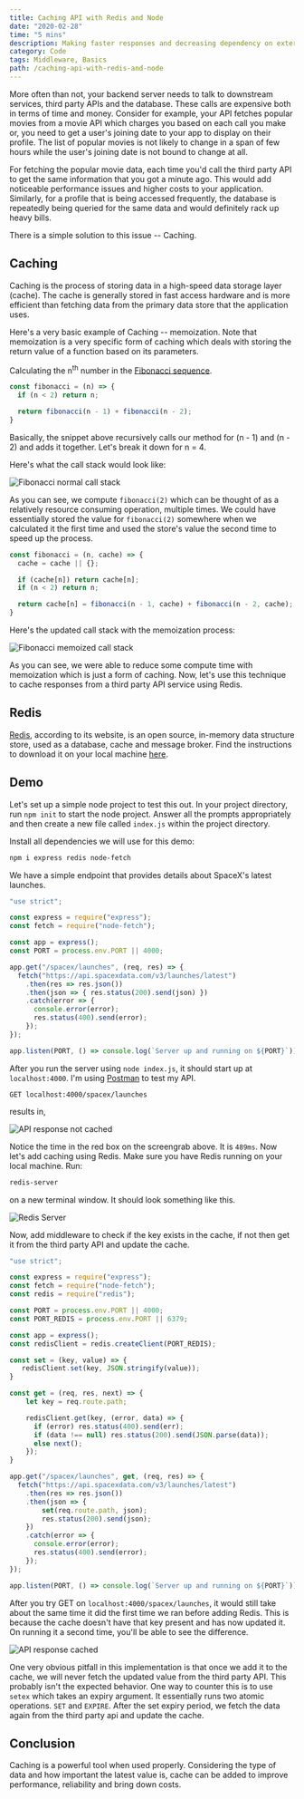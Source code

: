 ```yaml
---
title: Caching API with Redis and Node
date: "2020-02-28"
time: "5 mins"
description: Making faster responses and decreasing dependency on external APIs.
category: Code
tags: Middleware, Basics
path: /caching-api-with-redis-and-node
---
```


More often than not, your backend server needs to talk to downstream services, third party APIs and the database. These calls are expensive both in terms of time and money. Consider for example, your API fetches popular movies from a movie API which charges you based on each call you make or, you need to get a user's joining date to your app to display on their profile. The list of popular movies is not likely to change in a span of few hours while the user's joining date is not bound to change at all.

For fetching the popular movie data, each time you'd call the third party API to get the same information that you got a minute ago. This would add noticeable performance issues and higher costs to your application. Similarly, for a profile that is being accessed frequently, the database is repeatedly being queried for the same data and would definitely rack up heavy bills.

There is a simple solution to this issue -- Caching.

## Caching

Caching is the process of storing data in a high-speed data storage layer (cache). The cache is generally stored in fast access hardware and is more efficient than fetching data from the primary data store that the application uses.

Here's a very basic example of Caching -- memoization. Note that memoization is a very specific form of caching which deals with storing the return value of a function based on its parameters.

Calculating the n<sup>th</sup> number in the [Fibonacci sequence](https://en.wikipedia.org/wiki/Fibonacci_number).

```js
const fibonacci = (n) => {
  if (n < 2) return n;

  return fibonacci(n - 1) + fibonacci(n - 2);
}
```

Basically, the snippet above recursively calls our method for (n - 1) and (n - 2) and adds it together. Let's break it down for n = 4.

Here's what the call stack would look like:

![Fibonacci normal call stack](../images/2020-02-28-caching-api-with-redis-and-node/fibonacci_normal_call_stack.png)

As you can see, we compute `fibonacci(2)` which can be thought of as a relatively resource consuming operation, multiple times. We could have essentially stored the value for `fibonacci(2)` somewhere when we calculated it the first time and used the store's value the second time to speed up the process.

```js
const fibonacci = (n, cache) => {
  cache = cache || {};

  if (cache[n]) return cache[n];
  if (n < 2) return n;

  return cache[n] = fibonacci(n - 1, cache) + fibonacci(n - 2, cache);
}
```

Here's the updated call stack with the memoization process:

![Fibonacci memoized call stack](../images/2020-02-28-caching-api-with-redis-and-node/fibonacci_memoized_call_stack.png)

As you can see, we were able to reduce some compute time with memoization which is just a form of caching. Now, let's use this technique to cache responses from a third party API service using Redis.

## Redis

[Redis](https://redis.io/), according to its website, is an open source, in-memory data structure store, used as a database, cache and message broker. Find the instructions to download it on your local machine [here](https://redis.io/download).

## Demo

Let's set up a simple node project to test this out. In your project directory,
run `npm init` to start the node project. Answer all the prompts appropriately and then create a new file called `index.js` within the project directory.

Install all dependencies we will use for this demo:

```bash
npm i express redis node-fetch
```

We have a simple endpoint that provides details about SpaceX's latest launches.

```js
"use strict";

const express = require("express");  
const fetch = require("node-fetch");

const app = express();
const PORT = process.env.PORT || 4000;

app.get("/spacex/launches", (req, res) => {  
  fetch("https://api.spacexdata.com/v3/launches/latest")
    .then(res => res.json())
    .then(json => { res.status(200).send(json) })
    .catch(error => {
      console.error(error);
      res.status(400).send(error);
    });
});

app.listen(PORT, () => console.log(`Server up and running on ${PORT}`));
```

After you run the server using `node index.js`, it should start up at `localhost:4000`.
I'm using [Postman](https://www.postman.com/) to test my API.

    GET localhost:4000/spacex/launches

results in,

![API response not cached](../images/2020-02-28-caching-api-with-redis-and-node/without_cache.png)

Notice the time in the red box on the screengrab above. It is `489ms`. Now let's add caching using Redis. Make sure you have Redis running on your local machine. Run:

```bash
redis-server
```

on a new terminal window. It should look something like this.

![Redis Server](../images/2020-02-28-caching-api-with-redis-and-node/redis_server.png)

Now, add middleware to check if the key exists in the cache, if not then get it from the third party API and update the cache.

```js
"use strict";

const express = require("express");  
const fetch = require("node-fetch");
const redis = require("redis");

const PORT = process.env.PORT || 4000;
const PORT_REDIS = process.env.PORT || 6379;

const app = express();
const redisClient = redis.createClient(PORT_REDIS);

const set = (key, value) => {
   redisClient.set(key, JSON.stringify(value));
}

const get = (req, res, next) => {
	let key = req.route.path;

    redisClient.get(key, (error, data) => {
      if (error) res.status(400).send(err);
      if (data !== null) res.status(200).send(JSON.parse(data));
      else next();
 	});
}

app.get("/spacex/launches", get, (req, res) => {
  fetch("https://api.spacexdata.com/v3/launches/latest")
    .then(res => res.json())
    .then(json => {
    	set(req.route.path, json);
    	res.status(200).send(json);
    })
    .catch(error => {
      console.error(error);
      res.status(400).send(error);
    });
});

app.listen(PORT, () => console.log(`Server up and running on ${PORT}`));
```

After you try GET on `localhost:4000/spacex/launches`, it would still take about the same time it did the first time we ran before adding Redis. This is because the cache doesn't have that key present and has now updated it. On running it a second time, you'll be able to see the difference.

![API response cached](../images/2020-02-28-caching-api-with-redis-and-node/with_cache.png)

One very obvious pitfall in this implementation is that once we add it to the cache, we will never fetch the updated value from the third party API. This probably isn't the expected behavior. One way to counter this is to use `setex` which takes an expiry argument. It essentially runs two atomic operations. `SET` and `EXPIRE`. After the set expiry period, we fetch the data again from the third party api and update the cache.

## Conclusion

Caching is a powerful tool when used properly. Considering the type of data and how important the latest value is, cache can be added to improve performance, reliability and bring down costs.

